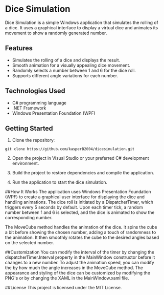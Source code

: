# Dice Simulation

Dice Simulation is a simple Windows application that simulates the rolling of a dice. It uses a graphical interface to display a virtual dice and animates its movement to show a randomly generated number.

## Features

- Simulates the rolling of a dice and displays the result.
- Smooth animation for a visually appealing dice movement.
- Randomly selects a number between 1 and 6 for the dice roll.
- Supports different angle variations for each number.

## Technologies Used

- C# programming language
- .NET Framework
- Windows Presentation Foundation (WPF)

## Getting Started

1. Clone the repository:

```shell
git clone https://github.com/kasperB2004/dicesimulation.git
```
2. Open the project in Visual Studio or your preferred C# development environment.

3. Build the project to restore dependencies and compile the application.

4. Run the application to start the dice simulation.

##How It Works
The application uses Windows Presentation Foundation (WPF) to create a graphical user interface for displaying the dice and handling animations. The dice roll is initiated by a DispatcherTimer, which triggers every 5 seconds by default. Upon each timer tick, a random number between 1 and 6 is selected, and the dice is animated to show the corresponding number.

The MoveCube method handles the animation of the dice. It spins the cube a bit before showing the chosen number, adding a touch of randomness to the animation. It then smoothly rotates the cube to the desired angles based on the selected number.

##Customization
You can modify the interval of the timer by changing the dispatcherTimer.Interval property in the MainWindow constructor before it changes to a new number.
To adjust the animation speed, you can modify the by how much the angle increases in the MoveCube method. 
The appearance and styling of the dice can be customized by modifying the PNG's or by changing the XAML in the MainWindow.xaml file.

##License
This project is licensed under the MIT License.
